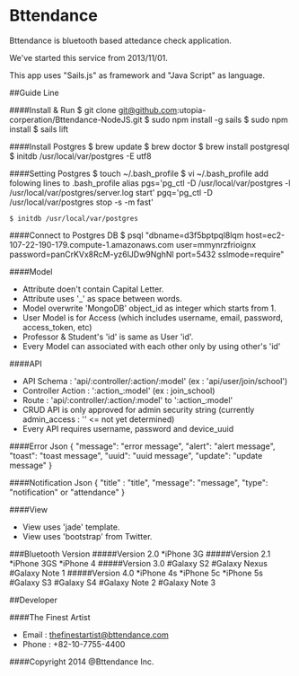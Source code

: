 Bttendance
=================
Bttendance is bluetooth based attedance check application. 

We've started this service from 2013/11/01. 

This app uses "Sails.js" as framework and "Java Script" as language.

##Guide Line

####Install & Run
    $ git clone git@github.com:utopia-corperation/Bttendance-NodeJS.git
    $ sudo npm install -g sails
    $ sudo npm install
    $ sails lift
    
####Install Postgres
    $ brew update
    $ brew doctor
    $ brew install postgresql
    $ initdb /usr/local/var/postgres -E utf8
    
####Setting Postgres
    $ touch ~/.bash_profile
    $ vi ~/.bash_profile
    add folowing lines to .bash_profile
    alias pgs='pg_ctl -D /usr/local/var/postgres -l /usr/local/var/postgres/server.log start'
    pgq='pg_ctl -D /usr/local/var/postgres stop -s -m fast'
    
    $ initdb /usr/local/var/postgres
    
####Connect to Postgres DB
    $ psql "dbname=d3f5bptpql8lqm host=ec2-107-22-190-179.compute-1.amazonaws.com user=mmynrzfrioignx password=panCrKVx8RcM-yz6lJDw9NghNl port=5432 sslmode=require"

####Model

- Attribute doen't contain Capital Letter.
- Attribute uses '_' as space between words.
- Model overwrite 'MongoDB' object_id as integer which starts from 1.
- User Model is for Access (which includes username, email, password, access_token, etc)
- Professor & Student's 'id' is same as User 'id'.
- Every Model can associated with each other only by using other's 'id'

####API
- API Schema : 'api/:controller/:action/:model' (ex : 'api/user/join/school')
- Controller Action : ':action_:model' (ex : join_school)
- Route : 'api/:controller/:action/:model' to ':action_:model'
- CRUD API is only approved for admin security string (currently admin_access : '' <= not yet determined)
- Every API requires username, password and device_uuid

####Error Json
    { 
        "message": "error message", 
        "alert": "alert message", 
        "toast": "toast message",
        "uuid": "uuid message",
        "update": "update message"
    }

####Notification Json
    { 
        "title" : "title",
        "message": "message",
        "type": "notification" or "attendance"
    }

####View
- View uses 'jade' template.
- View uses 'bootstrap' from Twitter.

###Bluetooth Version
#####Version 2.0
    *iPhone 3G
#####Version 2.1
    *iPhone 3GS
    *iPhone 4
#####Version 3.0
    #Galaxy S2
    #Galaxy Nexus
    #Galaxy Note 1
#####Version 4.0
    *iPhone 4s
    *iPhone 5c
    *iPhone 5s
    #Galaxy S3
    #Galaxy S4
    #Galaxy Note 2
    #Galaxy Note 3

##Developer

####The Finest Artist
- Email : thefinestartist@bttendance.com
- Phone : +82-10-7755-4400

####Copyright 2014 @Bttendance Inc.
